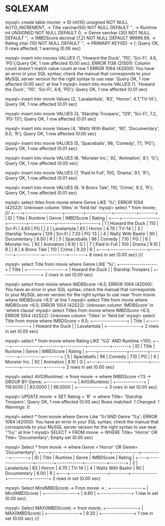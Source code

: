 # SQLEXAM

mysql> create table movie(
    -> ID int(10) unsigned NOT NULL AUTO_INCREMENT,
    -> Title varchar(50) NOT NULL DEFAULT '',
    -> Runtime int UNSIGNED NOT NULL DEFAULT 0,
    -> Genre varchar (30) NOT NULL DEFAULT '',
    -> IMBDScore decimal (7,2) NOT NULL DEFAULT 99999.99,
    -> Rating char (10) NOT NULL DEFAULT '',
    -> PRIMARY KEY(ID)
    -> );
Query OK, 0 rows affected, 1 warning (0.06 sec)

mysql> insert into movies VALUES (1, 'Howard the Duck', '110', 'Sci-Fi', 4.6, 'PG');Query OK, 1 row affected (0.00 sec);
ERROR 1136 (21S01): Column count doesn't match value count at row 1
ERROR 1064 (42000): You have an error in your SQL syntax; check the manual that corresponds to your MySQL server version for the right syntax to use near 'Query OK, 1 row affected (0.00 sec)' at line 1
mysql> insert into movie VALUES (1, 'Howard the Duck', '110', 'Sci-Fi', 4.6, 'PG');
Query OK, 1 row affected (0.01 sec)

mysql> insert into movie Values (2, 'Lavalantula', '83', 'Horror', 4.7,'TV-14');
Query OK, 1 row affected (0.01 sec)

mysql> insert into movie VALUES (3, 'Starship Troopers', '129', 'Sci-Fi', 7.2, 'PG-13');
Query OK, 1 row affected (0.01 sec)

mysql>  insert into movie Values (4, 'Waltz With Bashir', '90', 'Documentary', 8.0, 'R');
Query OK, 1 row affected (0.00 sec)

mysql> insert into movie VALUES (5, 'Spaceballs', 96, 'Comedy', 7.1, 'PG');
Query OK, 1 row affected (0.01 sec)

mysql> insert into movie VALUES (6, 'Monster Inc.', 92, 'Animation', 8.1, 'G');
Query OK, 1 row affected (0.00 sec)

mysql> insert into movie VALUES (7, 'Paid In Full', 100, 'Drama', 9.1, 'R');
Query OK, 1 row affected (0.01 sec)

mysql> insert into movie VALUES (8, 'A Bronx Tale', 110, 'Crime', 9.2, 'R');
Query OK, 1 row affected (0.01 sec)

mysql> select titles from movie where Genre LIKE '%i';
ERROR 1054 (42S22): Unknown column 'titles' in 'field list'
mysql> select * from movie;
///
+----+-------------------+---------+-------------+-----------+--------+
| ID | Title             | Runtime | Genre       | IMBDScore | Rating |
+----+-------------------+---------+-------------+-----------+--------+
|  1 | Howard the Duck   |     110 | Sci-Fi      |      4.60 | PG     |
|  2 | Lavalantula       |      83 | Horror      |      4.70 | TV-14  |
|  3 | Starship Troopers |     129 | Sci-Fi      |      7.20 | PG-13  |
|  4 | Waltz With Bashir |      90 | Documentary |      8.00 | R      |
|  5 | Spaceballs        |      96 | Comedy      |      7.10 | PG     |
|  6 | Monster Inc.      |      92 | Animation   |      8.10 | G      |
|  7 | Paid In Full      |     100 | Drama       |      9.10 | R      |
|  8 | A Bronx Tale      |     110 | Crime       |      9.20 | R      |
+----+-------------------+---------+-------------+-----------+--------+
8 rows in set (0.00 sec)
///

mysql> select Title from movie where Genre LIKE '%i';
+-------------------+
| Title             |
+-------------------+
| Howard the Duck   |
| Starship Troopers |
+-------------------+
2 rows in set (0.00 sec)

mysql> select from movie where IMDBScore <6.5;
ERROR 1064 (42000): You have an error in your SQL syntax; check the manual that corresponds to your MySQL server version for the right syntax to use near 'from movie where IMDBScore <6.5' at line 1
mysql> select Title from movie where IMDBScore <6.5;
ERROR 1054 (42S22): Unknown column 'IMDBScore' in 'where clause'
mysql> select Titles from movie where IMBDScore <6.5;
ERROR 1054 (42S22): Unknown column 'Titles' in 'field list'
mysql> select Title from movie where IMBDScore < 6.5;
+-----------------+
| Title           |
+-----------------+
| Howard the Duck |
| Lavalantula     |
+-----------------+
2 rows in set (0.00 sec)

mysql> select * from movie where Rating LIKE '%G' AND Runtime <100;
+----+--------------+---------+-----------+-----------+--------+
| ID | Title        | Runtime | Genre     | IMBDScore | Rating |
+----+--------------+---------+-----------+-----------+--------+
|  5 | Spaceballs   |      96 | Comedy    |      7.10 | PG     |
|  6 | Monster Inc. |      92 | Animation |      8.10 | G      |
+----+--------------+---------+-----------+-----------+--------+
2 rows in set (0.00 sec)

mysql> select AVG(Runtime)
    -> from movie
    -> where IMBDScore <7.5
    -> GROUP BY Genre;
+--------------+
| AVG(Runtime) |
+--------------+
|     119.5000 |
|      83.0000 |
|      96.0000 |
+--------------+
3 rows in set (0.00 sec)

mysql> UPDATE movie
    -> SET Rating = 'R'
    -> where Title= 'Starship Troopers';
Query OK, 1 row affected (0.00 sec)
Rows matched: 1  Changed: 1  Warnings: 0

mysql> select * from movie where Genre Like '%r'AND Genre '%y';
ERROR 1064 (42000): You have an error in your SQL syntax; check the manual that corresponds to your MySQL server version for the right syntax to use near ''%y'' at line 1
mysql> SELECT * FROM movie
    -> WHERE Title= 'Horror' OR Title= 'Documentary';
Empty set (0.00 sec)

mysql> Select * from movie
    -> where Genre ='Horror' OR Genre= 'Documentary';
+----+-------------------+---------+-------------+-----------+--------+
| ID | Title             | Runtime | Genre       | IMBDScore | Rating |
+----+-------------------+---------+-------------+-----------+--------+
|  2 | Lavalantula       |      83 | Horror      |      4.70 | TV-14  |
|  4 | Waltz With Bashir |      90 | Documentary |      8.00 | R      |
+----+-------------------+---------+-------------+-----------+--------+
2 rows in set (0.00 sec)

mysql> Select Min(IMBDScore)
    -> From movie
    -> ;
+----------------+
| Min(IMBDScore) |
+----------------+
|           4.60 |
+----------------+
1 row in set (0.00 sec)

mysql> Select MAX(IMBDScore)
    -> from movie;
+----------------+
| MAX(IMBDScore) |
+----------------+
|           9.20 |
+----------------+
1 row in set (0.00 sec)
///
